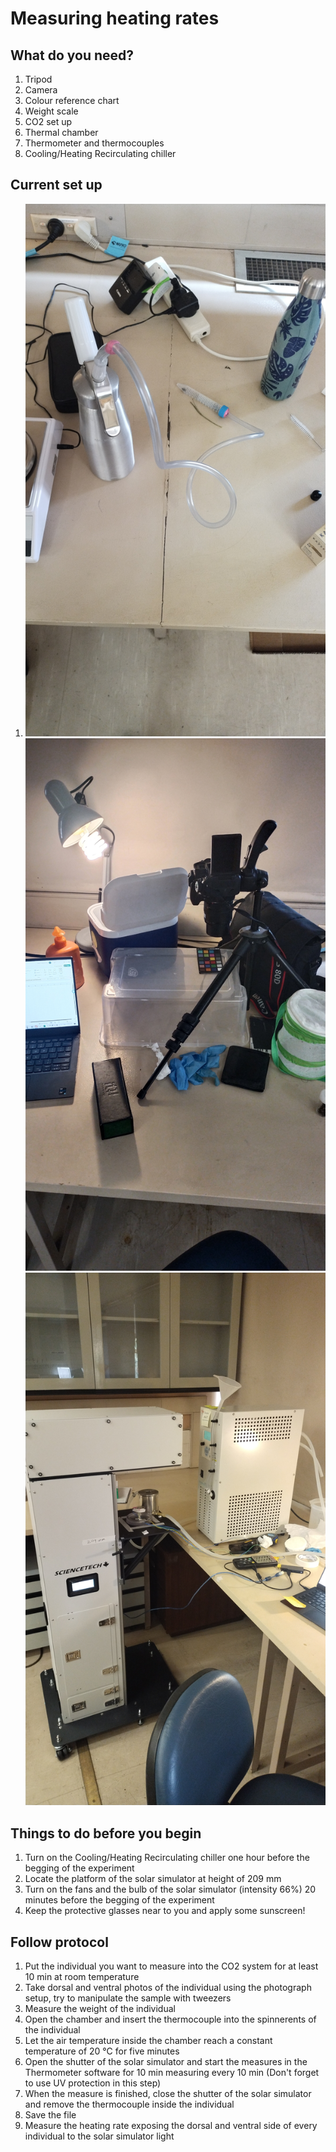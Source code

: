 # **Measuring heating rates**

## **What do you need?**

1. Tripod 
2. Camera
3. Colour reference chart
4. Weight scale
5. CO2 set up
6. Thermal chamber
7. Thermometer and thermocouples 
8. Cooling/Heating Recirculating chiller

## **Current set up**

1. ![CO2 setup](https://raw.githubusercontent.com/fcsalgado/protocol/main/co2.jpg)
![Photo setup](https://raw.githubusercontent.com/fcsalgado/protocol/main/photo.jpg)
![Solar simulator and Thermochamber setup](https://raw.githubusercontent.com/fcsalgado/protocol/main/sola_sim.jpg)

## **Things to do before you begin**

1. Turn on the Cooling/Heating Recirculating chiller one hour before the begging of the experiment
2. Locate the platform of the solar simulator at height of 209 mm
3. Turn on the fans and the bulb of the solar simulator (intensity 66%) 20 minutes before the begging of the experiment
4. Keep the protective glasses near to you and apply some sunscreen!

## **Follow protocol**

1. Put the individual you want to measure into the CO2 system for at least 10 min at room temperature
2. Take dorsal and ventral photos of the individual using the photograph setup, try to manipulate the sample with tweezers
3. Measure the weight of the individual
4. Open the chamber and insert the thermocouple into the spinnerents of the individual
5. Let the air temperature inside the chamber reach a constant temperature of 20 °C for five minutes
6. Open the shutter of the solar simulator and start the measures in the Thermometer software for 10 min measuring every 10 min (Don't forget to use UV protection in this step)
7. When the measure is finished, close the shutter of the solar simulator and remove the thermocouple inside the individual
8. Save the file
9. Measure the heating rate exposing the dorsal and ventral side of every individual to the solar simulator light 



